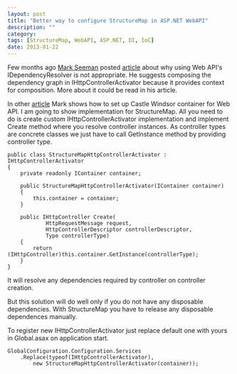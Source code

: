 ```yaml
---
layout: post
title: "Better way to configure StructureMap in ASP.NET WebAPI"
description: ""
category: 
tags: [StructureMap, WebAPI, ASP.NET, DI, IoC]
date: 2013-01-22
---
```


Few months ago [Mark Seeman](http://blog.ploeh.dk/) posted [article](http://blog.ploeh.dk/2012/09/28/DependencyInjectionAndLifetimeManagementWithASPNETWebAPI.aspx) about why using Web API's IDependencyResolver is not appropriate. He suggests composing the dependency graph in IHttpControllerActivator because it provides context for composition. More about it could be read in his article.

In other [article](http://blog.ploeh.dk/2012/10/03/DependencyInjectionInASPNETWebAPIWithCastleWindsor.aspx) Mark shows how to set up Castle Windsor container for Web API. I am going to show implementation for StructureMap. All you need to do is create custom IHttpControllerActivator implementation and implement Create method where you resolve controller instances. As controller types are concrete classes we just have to call GetInstance method by providing controller type.

	public class StructureMapHttpControllerActivator : IHttpControllerActivator
    {
        private readonly IContainer container;

        public StructureMapHttpControllerActivator(IContainer container)
        {
            this.container = container;
        }

        public IHttpController Create(
                HttpRequestMessage request,
                HttpControllerDescriptor controllerDescriptor,
                Type controllerType)
        {
            return (IHttpController)this.container.GetInstance(controllerType);
        }
    }

It will resolve any dependencies required by controller on controller creation.

But this solution will do well only if you do not have any disposable dependencies. With StructureMap you have to release any disposable dependences manually.

To register new IHttpControllerActivator just replace default one with yours in Global.asax on application start.

	GlobalConfiguration.Configuration.Services
		.Replace(typeof(IHttpControllerActivator), 
			new StructureMapHttpControllerActivator(container));